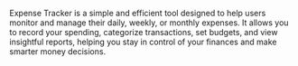 Expense Tracker is a simple and efficient tool designed to help users monitor and manage their daily, weekly, or monthly expenses. It allows you to record your spending, categorize transactions, set budgets, and view insightful reports, helping you stay in control of your finances and make smarter money decisions.
